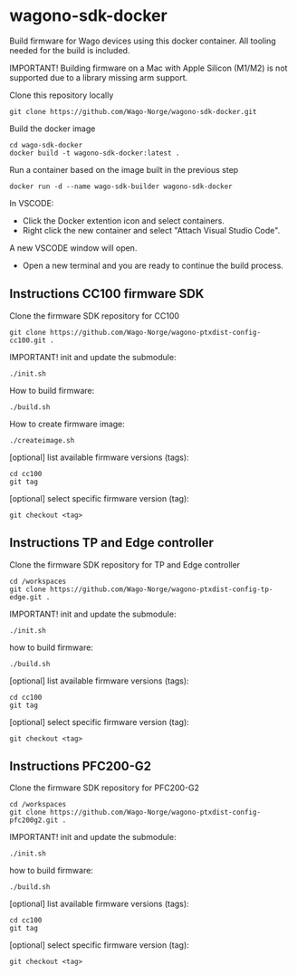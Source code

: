 # wagono-sdk-docker
Build firmware for Wago devices using this docker container. All tooling needed for the build is included.

IMPORTANT! Building firmware on a Mac with Apple Silicon (M1/M2) is not supported due to a library missing arm support.

Clone this repository locally
```
git clone https://github.com/Wago-Norge/wagono-sdk-docker.git
```

Build the docker image
```
cd wago-sdk-docker
docker build -t wagono-sdk-docker:latest .
```

Run a container based on the image built in the previous step
```
docker run -d --name wago-sdk-builder wagono-sdk-docker
```

In VSCODE:
- Click the Docker extention icon and select containers.
- Right click the new container and select "Attach Visual Studio Code".

A new VSCODE window will open.
- Open a new terminal and you are ready to continue the build process.

## Instructions CC100 firmware SDK

Clone the firmware SDK repository for CC100
```
git clone https://github.com/Wago-Norge/wagono-ptxdist-config-cc100.git .
```

IMPORTANT! init and update the submodule:
```
./init.sh
```

How to build firmware:
```
./build.sh
```

How to create firmware image:
```
./createimage.sh
```

[optional] list available firmware versions (tags):
```
cd cc100
git tag
```

[optional] select specific firmware version (tag):
```
git checkout <tag>
```


## Instructions TP and Edge controller

Clone the firmware SDK repository for TP and Edge controller
```
cd /workspaces
git clone https://github.com/Wago-Norge/wagono-ptxdist-config-tp-edge.git .
```

IMPORTANT! init and update the submodule:
```
./init.sh
```

how to build firmware:
```
./build.sh
```

[optional] list available firmware versions (tags):
```
cd cc100
git tag
```

[optional] select specific firmware version (tag):
```
git checkout <tag>
```


## Instructions PFC200-G2

Clone the firmware SDK repository for PFC200-G2
```
cd /workspaces
git clone https://github.com/Wago-Norge/wagono-ptxdist-config-pfc200g2.git .
```

IMPORTANT! init and update the submodule:
```
./init.sh
```

how to build firmware:
```
./build.sh
```

[optional] list available firmware versions (tags):
```
cd cc100
git tag
```

[optional] select specific firmware version (tag):
```
git checkout <tag>
```
